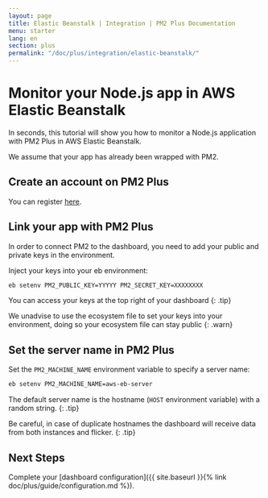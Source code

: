 ```yaml
---
layout: page
title: Elastic Beanstalk | Integration | PM2 Plus Documentation
menu: starter
lang: en
section: plus
permalink: "/doc/plus/integration/elastic-beanstalk/"
---
```


# Monitor your Node.js app in AWS Elastic Beanstalk

In seconds, this tutorial will show you how to monitor a Node.js application with PM2 Plus in AWS Elastic Beanstalk.

We assume that your app has already been wrapped with PM2.

## Create an account on PM2 Plus

You can register [here](https://id.keymetrics.io/api/oauth/register).

## Link your app with PM2 Plus

In order to connect PM2 to the dashboard, you need to add your public and private keys in the environment.

Inject your keys into your eb environment:
```bash
eb setenv PM2_PUBLIC_KEY=YYYYY PM2_SECRET_KEY=XXXXXXXX
```

 You can access your keys at the top right of your dashboard
{: .tip}

 We unadvise to use the ecosystem file to set your keys into your environment, doing so your ecosystem file can stay public
{: .warn}

## Set the server name in PM2 Plus

Set the `PM2_MACHINE_NAME` environment variable to specify a server name:

```bash
eb setenv PM2_MACHINE_NAME=aws-eb-server
```

 The default server name is the hostname (`HOST` environment variable) with a random string.
{: .tip}

 Be careful, in case of duplicate hostnames the dashboard will receive data from both instances and flicker.
{: .tip}

## Next Steps

Complete your [dashboard configuration]({{ site.baseurl }}{% link doc/plus/guide/configuration.md %}).
